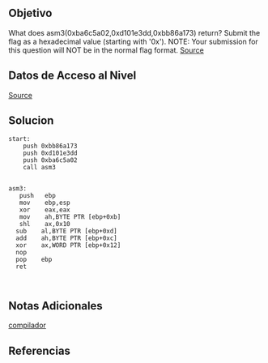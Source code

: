 
## Objetivo

What does asm3(0xba6c5a02,0xd101e3dd,0xbb86a173) return? Submit the flag as a hexadecimal value (starting with '0x'). NOTE: Your submission for this question will NOT be in the normal flag format. [Source](https://jupiter.challenges.picoctf.org/static/cb753ae52bca4aa303deca5fbfb01bfb/test.S)

## Datos de Acceso al Nivel

[Source](https://jupiter.challenges.picoctf.org/static/cb753ae52bca4aa303deca5fbfb01bfb/test.S)
## Solucion

```
start:
	push 0xbb86a173
	push 0xd101e3dd
	push 0xba6c5a02
	call asm3


asm3:
   push   ebp
   mov    ebp,esp
   xor    eax,eax
   mov    ah,BYTE PTR [ebp+0xb]
   shl    ax,0x10
  sub    al,BYTE PTR [ebp+0xd]
  add    ah,BYTE PTR [ebp+0xc]
  xor    ax,WORD PTR [ebp+0x12]
  nop
  pop    ebp
  ret 



```

## Notas Adicionales

[compilador](https://carlosrafaelgn.com.br/Asm86/)


## Referencias